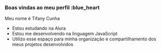 ### Boas vindas ao meu perfil :blue_heart
Meu nome é Tifany Cunha 

- Estou estudando na Alura
- Estou me desenvolvendo na linguagem JavaScript
- Utilizo esse espaço para minha organização e compartilhamento dos meus projetos desenvolvidos
